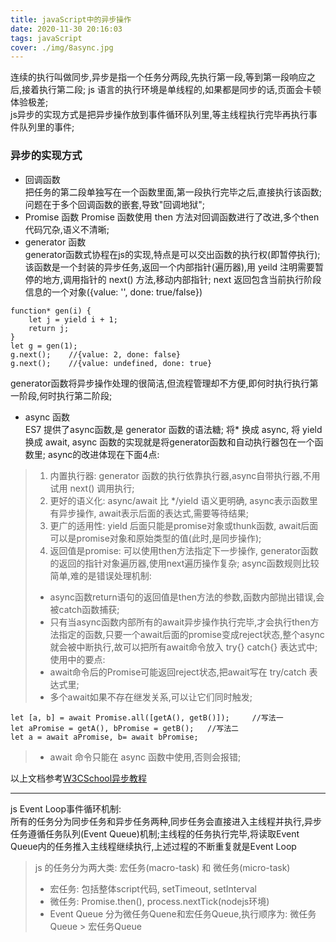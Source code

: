 ```yaml
---
title: javaScript中的异步操作
date: 2020-11-30 20:16:03
tags: javaScript
cover: ./img/8async.jpg
---
```

连续的执行叫做同步,异步是指一个任务分两段,先执行第一段,等到第一段响应之后,接着执行第二段; js 语言的执行环境是单线程的,如果都是同步的话,页面会卡顿体验极差;   
js异步的实现方式是把异步操作放到事件循环队列里,等主线程执行完毕再执行事件队列里的事件;
### 异步的实现方式
+ 回调函数   
把任务的第二段单独写在一个函数里面,第一段执行完毕之后,直接执行该函数;问题在于多个回调函数的嵌套,导致"回调地狱";   
+ Promise 函数
Promise 函数使用 then 方法对回调函数进行了改进,多个then代码冗杂,语义不清晰;
+ generator 函数   
generator函数式协程在js的实现,特点是可以交出函数的执行权(即暂停执行);该函数是一个封装的异步任务,返回一个内部指针(遍历器),用 yeild 注明需要暂停的地方,调用指针的 next() 方法,移动内部指针; next 返回包含当前执行阶段信息的一个对象({value: '', done: true/false})
```
function* gen(i) {
    let j = yield i + 1;
    return j;
}
let g = gen(1);
g.next();    //{value: 2, done: false}
g.next();    //{value: undefined, done: true}
```
generator函数将异步操作处理的很简洁,但流程管理却不方便,即何时执行执行第一阶段,何时执行第二阶段;
+ async 函数   
ES7 提供了async函数,是 generator 函数的语法糖; 将* 换成 async, 将 yield 换成 await, async 函数的实现就是将generator函数和自动执行器包在一个函数里; async的改进体现在下面4点:
>1. 内置执行器: generator 函数的执行依靠执行器,async自带执行器,不用试用 next() 调用执行;
>2. 更好的语义化: async/await 比 */yield 语义更明确, async表示函数里有异步操作, await表示后面的表达式,需要等待结果;
>3. 更广的适用性: yield 后面只能是promise对象或thunk函数, await后面可以是promise对象和原始类型的值(此时,是同步操作);
>4. 返回值是promise: 可以使用then方法指定下一步操作, generator函数的返回的指针对象遍历器,使用next遍历操作复杂;
async函数规则比较简单,难的是错误处理机制:
>+ async函数return语句的返回值是then方法的参数,函数内部抛出错误,会被catch函数捕获; 
>+ 只有当async函数内部所有的await异步操作执行完毕,才会执行then方法指定的函数,只要一个await后面的promise变成reject状态,整个async就会被中断执行,故可以把所有await命令放入 try{} catch{} 表达式中;
使用中的要点:
>+ await命令后的Promise可能返回reject状态,把await写在 try/catch 表达式里;
>+ 多个await如果不存在继发关系,可以让它们同时触发;
```
let [a, b] = await Promise.all([getA(), getB()]);     //写法一
let aPromise = getA(), bPromise = getB();   //写法二
let a = await aPromise, b= await bPromise; 
```
>+ await 命令只能在 async 函数中使用,否则会报错;

以上文档参考[W3CSchool异步教程](https://www.w3cschool.cn/ecmascript/vis51q5w.html)

----------
js Event Loop事件循环机制:   
所有的任务分为同步任务和异步任务两种,同步任务会直接进入主线程并执行,异步任务遵循任务队列(Event Queue)机制;主线程的任务执行完毕,将读取Event Queue内的任务推入主线程继续执行,上述过程的不断重复就是Event Loop
>js 的任务分为两大类: 宏任务(macro-task) 和 微任务(micro-task)
>+ 宏任务: 包括整体script代码, setTimeout, setInterval
>+ 微任务: Promise.then(), process.nextTick(nodejs环境)
>+ Event Queue 分为微任务Quene和宏任务Queue,执行顺序为: 微任务Queue > 宏任务Queue


